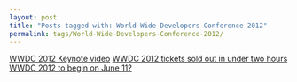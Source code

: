 ```yaml
---
layout: post
title: "Posts tagged with: World Wide Developers Conference 2012"
permalink: tags/World-Wide-Developers-Conference-2012/
---
```

[WWDC 2012 Keynote video](/2012/06/wwdc-2012-keynote-video)
[WWDC 2012 tickets sold out in under two hours](/2012/04/wwdc-2012-tickets-sold-out-in-under-two)
[WWDC 2012 to begin on June 11?](/2012/04/wwdc-2012-to-begin-on-june-11)

